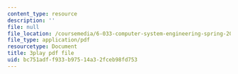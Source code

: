```yaml
---
content_type: resource
description: ''
file: null
file_location: /coursemedia/6-033-computer-system-engineering-spring-2018/bc751adff933b97514a32fceb98fd753_r2_-2KW76ec.pdf
file_type: application/pdf
resourcetype: Document
title: 3play pdf file
uid: bc751adf-f933-b975-14a3-2fceb98fd753
---
```

